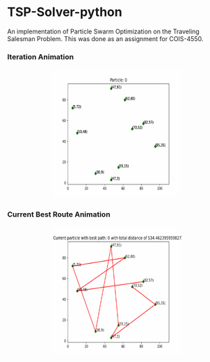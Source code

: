# TSP-Solver-python
An implementation of Particle Swarm Optimization on the Traveling Salesman Problem. This was done as an assignment for COIS-4550.

### Iteration Animation
<p align="center">
    <img src="Iterations.gif" alt="Current iteration" title="Iteration Animation" width="300" height="300">   
</p>

### Current Best Route Animation
<p align="center">
 <img src="CurrentBest.gif" alt="Current best route" title="Current Best Route Animation" width="300" height="300">
 </p>